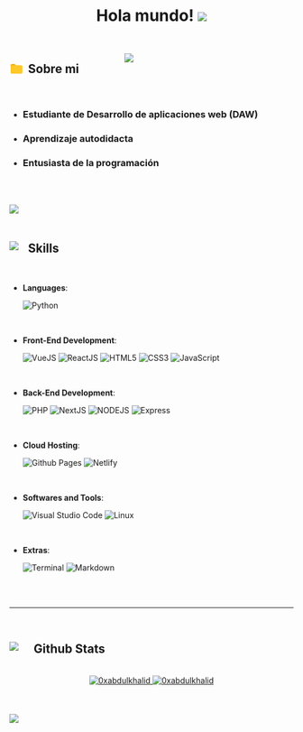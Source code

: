 
<h1 align="center"><b>Hola mundo! </b><img src="https://media.giphy.com/media/hvRJCLFzcasrR4ia7z/giphy.gif" width="35"></h1>


<br>



<picture> <img align="right" src="https://raw.githubusercontent.com/sempereluismi/sempereluismi/master/assets/patito.gif" width = 300px></picture>
	


## <div style="display: flex; gap: 0.5rem;"> <img src="https://raw.githubusercontent.com/sempereluismi/sempereluismi/master/assets/carpeta.gif" width ="25"><b> Sobre mi </b> </div>


<br>

<ul>
    <li><h3>Estudiante de Desarrollo de aplicaciones web (DAW)</h3></li>
    <li><h3>Aprendizaje autodidacta</h3></li>
    <li><h3>Entusiasta de la programación</h3></li>
</ul>

<br><br>

<img src="https://user-images.githubusercontent.com/73097560/115834477-dbab4500-a447-11eb-908a-139a6edaec5c.gif"><br><br>

## <div style="display: flex; gap: 0.5rem;"> <img src="https://media2.giphy.com/media/QssGEmpkyEOhBCb7e1/giphy.gif?cid=ecf05e47a0n3gi1bfqntqmob8g9aid1oyj2wr3ds3mg700bl&rid=giphy.gif" width ="25"><b> Skills</b> </div>
<br>

<p align="center">

- **Languages**:
    
    ![Python](https://img.shields.io/badge/Python%20-%2314354C.svg?style=for-the-badge&logo=python&logoColor=white)

<br>   
    
- **Front-End Development**:

   ![VueJS](https://img.shields.io/badge/Vue.js-38B27B?style=for-the-badge&logo=vuedotjs&logoColor=white)
   ![ReactJS](https://img.shields.io/badge/ReactJS%20-%23F7DF1E.svg?style=for-the-badge&logo=React&logoColor=white&color=43c6f7)
   ![HTML5](https://img.shields.io/badge/HTML5%20-%23E34F26.svg?style=for-the-badge&logo=html5&logoColor=white)
   ![CSS3](https://img.shields.io/badge/CSS%20-%231572B6.svg?style=for-the-badge&logo=css3&logoColor=white)
   ![JavaScript](https://img.shields.io/badge/JavaScript%20-%23F7DF1E.svg?style=for-the-badge&logo=javascript&logoColor=black)


<br>

- **Back-End Development**:
  
  ![PHP](https://img.shields.io/badge/PHP%20-%23F7DF1E.svg?style=for-the-badge&logo=php&logoColor=white&color=7a86b8)
  ![NextJS](https://img.shields.io/badge/NextJS%20-%23F7DF1E.svg?style=for-the-badge&logo=Next.js&logoColor=white&color=black)
  ![NODEJS](https://img.shields.io/badge/Nodejs%20-%23F7DF1E.svg?style=for-the-badge&logo=Node.js&logoColor=70a560&color=black)
  ![Express](https://img.shields.io/badge/Express%20-%23F7DF1E.svg?style=for-the-badge&logo=Express&logoColor=white&color=black)
  
  
  

<br>

- **Cloud Hosting**:

    ![Github Pages](https://img.shields.io/badge/GitHub%20Pages-%23327FC7.svg?style=for-the-badge&logo=github&logoColor=white)
    ![Netlify](https://img.shields.io/badge/Netlify-4a9dbe?style=for-the-badge&logo=netlify&logoColor=white)
    
<br>

- **Softwares and Tools**:

    
    ![Visual Studio Code](https://img.shields.io/badge/Visual%20Studio%20Code-0078d7.svg?style=for-the-badge&logo=visual-studio-code&logoColor=white)
    ![Linux](https://img.shields.io/badge/Linux-FCC624?style=for-the-badge&logo=linux&logoColor=black) 

<br>

- **Extras**:

    ![Terminal](https://img.shields.io/badge/Terminal-%23054020?style=for-the-badge&logo=gnu-bash&logoColor=white)
    ![Markdown](https://img.shields.io/badge/markdown-%23000000.svg?style=for-the-badge&logo=markdown&logoColor=white)   


</p>

<br>
<br>

-----

<br>


## <div style="display: flex; gap: 0.5rem;"> <img src="https://media.giphy.com/media/iY8CRBdQXODJSCERIr/giphy.gif" width="35"><b> Github Stats </b> </div>
<br>

<div align="center">
<a href="https://github.com/sempereluismi/">
    <img src="https://github-readme-stats.vercel.app/api?username=sempereluismi&theme=dark&show_icons=true" width="375"  alt="0xabdulkhalid"/>
    <img src="https://github-readme-stats.vercel.app/api/top-langs?username=sempereluismi&show_icons=true&locale=en&layout=compact&theme=dark&show_icons=true" width="375"  alt="0xabdulkhalid"/>

</a>
</div>

<br>
<br>
<br>

<img src="https://user-images.githubusercontent.com/73097560/115834477-dbab4500-a447-11eb-908a-139a6edaec5c.gif">

